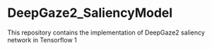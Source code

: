 # DeepGaze2_SaliencyModel
This repository contains the implementation of DeepGaze2 saliency network in Tensorflow 1
